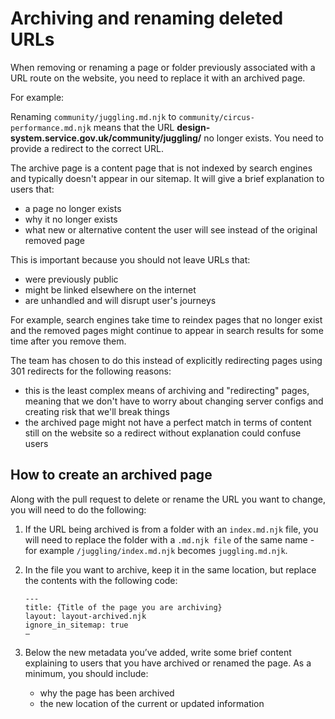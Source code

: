 # Archiving and renaming deleted URLs
When removing or renaming a page or folder previously associated with a URL route on the website, you need to replace it with an archived page.

For example:

Renaming `community/juggling.md.njk` to `community/circus-performance.md.njk` means that the URL **design-system.service.gov.uk/community/juggling/** no longer exists. You need to provide a redirect to the correct URL.

The archive page is a content page that is not indexed by search engines and typically doesn't appear in our sitemap. It will give a brief explanation to users that:

- a page no longer exists
- why it no longer exists
- what new or alternative content the user will see instead of the original removed page

This is important because you should not leave URLs that:

- were previously public
- might be linked elsewhere on the internet
- are unhandled and will disrupt user's journeys

For example, search engines take time to reindex pages that no longer exist and the removed pages might continue to appear in search results for some time after you remove them.

The team has chosen to do this instead of explicitly redirecting pages using 301 redirects for the following reasons:

- this is the least complex means of archiving and "redirecting" pages, meaning that we don't have to worry about changing server configs and creating risk that we'll break things
- the archived page might not have a perfect match in terms of content still on the website so a redirect without explanation could confuse users

## How to create an archived page
Along with the pull request to delete or rename the URL you want to change, you will need to do the following:

1. If the URL being archived is from a folder with an `index.md.njk` file, you will need to replace the folder with a `.md.njk file` of the same name - for example `/juggling/index.md.njk` becomes `juggling.md.njk`.
2. In the file you want to archive, keep it in the same location, but replace the contents with the following code:


    ```
    ---
    title: {Title of the page you are archiving}
    layout: layout-archived.njk
    ignore_in_sitemap: true
    —
    ```

3. Below the new metadata you’ve added, write some brief content explaining to users that you have archived or renamed the page. As a minimum, you should include:
    - why the page has been archived
    - the new location of the current or updated information
